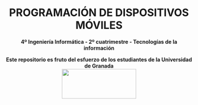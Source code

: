 <center><h1>PROGRAMACIÓN DE DISPOSITIVOS MÓVILES</h1></center>
<center><b>4º Ingeniería Informática - 2º cuatrimestre - Tecnologías de la información</b></center>



<p align="center">
   <b>Este repositorio es fruto del esfuerzo de los estudiantes de la Universidad de Granada</b></br>
   <a href="http://deiit.ugr.es/"><img width="200" height="80" src="https://imgur.com/1lXPd4l.png"></a>
</p>
